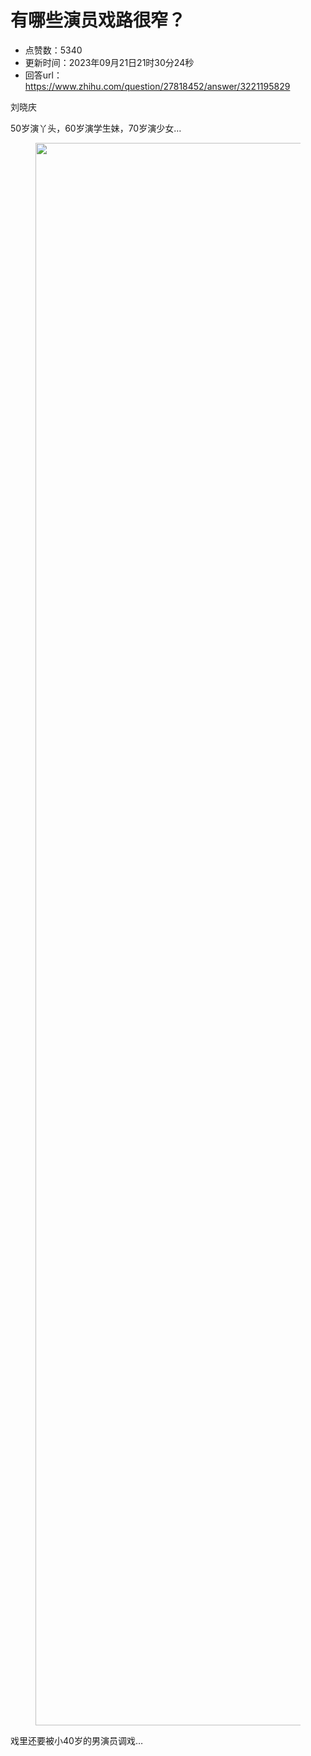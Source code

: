 # 有哪些演员戏路很窄？
- 点赞数：5340
- 更新时间：2023年09月21日21时30分24秒
- 回答url：https://www.zhihu.com/question/27818452/answer/3221195829
<body>
 <p data-pid="eyHisg71">刘晓庆</p>
 <p data-pid="u057-B5P">50岁演丫头，60岁演学生妹，70岁演少女…</p>
 <figure data-size="normal">
  <img src="https://picx.zhimg.com/50/v2-2d7e0641746b0b61bf6d1e238e44813b_720w.jpg?source=1940ef5c" data-rawwidth="2532" data-rawheight="1170" data-size="normal" data-original-token="v2-a77e879992cfc73f773bd00c80e6e702" data-default-watermark-src="https://picx.zhimg.com/50/v2-6329536f7131e1c84c5e43ddf3bd0e87_720w.jpg?source=1940ef5c" class="origin_image zh-lightbox-thumb" width="2532" data-original="https://picx.zhimg.com/v2-2d7e0641746b0b61bf6d1e238e44813b_r.jpg?source=1940ef5c">
 </figure>
 <p data-pid="CEf8EeI0">戏里还要被小40岁的男演员调戏…</p>
</body>